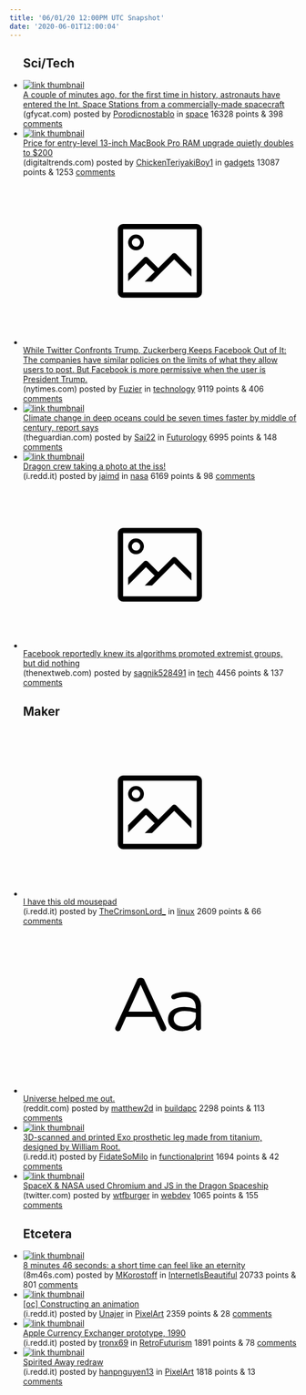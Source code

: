 ```yaml
---
title: '06/01/20 12:00PM UTC Snapshot'
date: '2020-06-01T12:00:04'
---
```

<ul>
<h2>Sci/Tech</h2>

<li><a href='https://gfycat.com/mammothchubbyfallowdeer'><img src='https://b.thumbs.redditmedia.com/npT3QEaMI4jF27AyQw8fRmE_SlOw-y2JAOXAm1UGUvE.jpg' alt='link thumbnail'></a><div><div class='linkTitle'><a href='https://gfycat.com/mammothchubbyfallowdeer'>A couple of minutes ago, for the first time in history, astronauts have entered the Int. Space Stations from a commercially-made spacecraft</a></div>(gfycat.com) posted by <a href='https://www.reddit.com/user/Porodicnostablo'>Porodicnostablo</a> in <a href='https://www.reddit.com/r/space'>space</a> 16328 points & 398 <a href='https://www.reddit.com/r/space/comments/gu35sh/a_couple_of_minutes_ago_for_the_first_time_in/'>comments</a></div></li>

<li><a href='https://www.digitaltrends.com/computing/entry-level-13-inch-macbook-ro-ram-upgrade-price-doubles/'><img src='https://b.thumbs.redditmedia.com/RMJF8EjWVmN0BJERm2G-yw15WvTpMWxMJ_gxv-ak3EM.jpg' alt='link thumbnail'></a><div><div class='linkTitle'><a href='https://www.digitaltrends.com/computing/entry-level-13-inch-macbook-ro-ram-upgrade-price-doubles/'>Price for entry-level 13-inch MacBook Pro RAM upgrade quietly doubles to $200</a></div>(digitaltrends.com) posted by <a href='https://www.reddit.com/user/ChickenTeriyakiBoy1'>ChickenTeriyakiBoy1</a> in <a href='https://www.reddit.com/r/gadgets'>gadgets</a> 13087 points & 1253 <a href='https://www.reddit.com/r/gadgets/comments/gu8vx3/price_for_entrylevel_13inch_macbook_pro_ram/'>comments</a></div></li>

<li><a href='https://www.nytimes.com/2020/05/29/technology/twitter-facebook-zuckerberg-trump.html'><svg version='1.1' viewBox='-34 -14 104 64' preserveAspectRatio='xMidYMid meet' xmlns='http://www.w3.org/2000/svg' xmlns:xlink='http://www.w3.org/1999/xlink'>
    <title>link thumbnail</title>
    <path d='M32,4H4A2,2,0,0,0,2,6V30a2,2,0,0,0,2,2H32a2,2,0,0,0,2-2V6A2,2,0,0,0,32,4ZM4,30V6H32V30Z'></path>
    <path d='M8.92,14a3,3,0,1,0-3-3A3,3,0,0,0,8.92,14Zm0-4.6A1.6,1.6,0,1,1,7.33,11,1.6,1.6,0,0,1,8.92,9.41Z'></path>
    <path d='M22.78,15.37l-5.4,5.4-4-4a1,1,0,0,0-1.41,0L5.92,22.9v2.83l6.79-6.79L16,22.18l-3.75,3.75H15l8.45-8.45L30,24V21.18l-5.81-5.81A1,1,0,0,0,22.78,15.37Z'></path>
    </svg></a><div><div class='linkTitle'><a href='https://www.nytimes.com/2020/05/29/technology/twitter-facebook-zuckerberg-trump.html'>While Twitter Confronts Trump, Zuckerberg Keeps Facebook Out of It: The companies have similar policies on the limits of what they allow users to post. But Facebook is more permissive when the user is President Trump.</a></div>(nytimes.com) posted by <a href='https://www.reddit.com/user/Fuzier'>Fuzier</a> in <a href='https://www.reddit.com/r/technology'>technology</a> 9119 points & 406 <a href='https://www.reddit.com/r/technology/comments/gu9gvp/while_twitter_confronts_trump_zuckerberg_keeps/'>comments</a></div></li>

<li><a href='https://www.theguardian.com/environment/2020/may/26/climate-change-in-deep-oceans-could-be-seven-times-faster-by-middle-of-century-report-says'><img src='https://b.thumbs.redditmedia.com/64t4L61mAsgbueRbwyBmFBr9fdDlxokoQZbdyAPmywg.jpg' alt='link thumbnail'></a><div><div class='linkTitle'><a href='https://www.theguardian.com/environment/2020/may/26/climate-change-in-deep-oceans-could-be-seven-times-faster-by-middle-of-century-report-says'>Climate change in deep oceans could be seven times faster by middle of century, report says</a></div>(theguardian.com) posted by <a href='https://www.reddit.com/user/Sai22'>Sai22</a> in <a href='https://www.reddit.com/r/Futurology'>Futurology</a> 6995 points & 148 <a href='https://www.reddit.com/r/Futurology/comments/gu6kjv/climate_change_in_deep_oceans_could_be_seven/'>comments</a></div></li>

<li><a href='https://i.redd.it/cc48l3fgx4251.jpg'><img src='https://b.thumbs.redditmedia.com/2P2HutkYZ9y-MjFbrTK8DJwpwSNjALhuB5zBDcK1ISM.jpg' alt='link thumbnail'></a><div><div class='linkTitle'><a href='https://i.redd.it/cc48l3fgx4251.jpg'>Dragon crew taking a photo at the iss!</a></div>(i.redd.it) posted by <a href='https://www.reddit.com/user/jaimd'>jaimd</a> in <a href='https://www.reddit.com/r/nasa'>nasa</a> 6169 points & 98 <a href='https://www.reddit.com/r/nasa/comments/gu30im/dragon_crew_taking_a_photo_at_the_iss/'>comments</a></div></li>

<li><a href='https://thenextweb.com/facebook/2020/05/27/facebook-reportedly-knew-its-algorithms-promoted-extremist-groups-but-did-nothing/?fbclid=IwAR0FkIfPt2dlGLjqR-nPuXUL8p8ExZ31z4SJoXdVsYxIrqHtCITl2yceStM'><svg version='1.1' viewBox='-34 -14 104 64' preserveAspectRatio='xMidYMid meet' xmlns='http://www.w3.org/2000/svg' xmlns:xlink='http://www.w3.org/1999/xlink'>
    <title>link thumbnail</title>
    <path d='M32,4H4A2,2,0,0,0,2,6V30a2,2,0,0,0,2,2H32a2,2,0,0,0,2-2V6A2,2,0,0,0,32,4ZM4,30V6H32V30Z'></path>
    <path d='M8.92,14a3,3,0,1,0-3-3A3,3,0,0,0,8.92,14Zm0-4.6A1.6,1.6,0,1,1,7.33,11,1.6,1.6,0,0,1,8.92,9.41Z'></path>
    <path d='M22.78,15.37l-5.4,5.4-4-4a1,1,0,0,0-1.41,0L5.92,22.9v2.83l6.79-6.79L16,22.18l-3.75,3.75H15l8.45-8.45L30,24V21.18l-5.81-5.81A1,1,0,0,0,22.78,15.37Z'></path>
    </svg></a><div><div class='linkTitle'><a href='https://thenextweb.com/facebook/2020/05/27/facebook-reportedly-knew-its-algorithms-promoted-extremist-groups-but-did-nothing/?fbclid=IwAR0FkIfPt2dlGLjqR-nPuXUL8p8ExZ31z4SJoXdVsYxIrqHtCITl2yceStM'>Facebook reportedly knew its algorithms promoted extremist groups, but did nothing</a></div>(thenextweb.com) posted by <a href='https://www.reddit.com/user/sagnik528491'>sagnik528491</a> in <a href='https://www.reddit.com/r/tech'>tech</a> 4456 points & 137 <a href='https://www.reddit.com/r/tech/comments/gu7bwn/facebook_reportedly_knew_its_algorithms_promoted/'>comments</a></div></li>

<h2>Maker</h2>

<li><a href='https://i.redd.it/pz1wqhhdi7251.jpg'><svg version='1.1' viewBox='-34 -14 104 64' preserveAspectRatio='xMidYMid meet' xmlns='http://www.w3.org/2000/svg' xmlns:xlink='http://www.w3.org/1999/xlink'>
    <title>link thumbnail</title>
    <path d='M32,4H4A2,2,0,0,0,2,6V30a2,2,0,0,0,2,2H32a2,2,0,0,0,2-2V6A2,2,0,0,0,32,4ZM4,30V6H32V30Z'></path>
    <path d='M8.92,14a3,3,0,1,0-3-3A3,3,0,0,0,8.92,14Zm0-4.6A1.6,1.6,0,1,1,7.33,11,1.6,1.6,0,0,1,8.92,9.41Z'></path>
    <path d='M22.78,15.37l-5.4,5.4-4-4a1,1,0,0,0-1.41,0L5.92,22.9v2.83l6.79-6.79L16,22.18l-3.75,3.75H15l8.45-8.45L30,24V21.18l-5.81-5.81A1,1,0,0,0,22.78,15.37Z'></path>
    </svg></a><div><div class='linkTitle'><a href='https://i.redd.it/pz1wqhhdi7251.jpg'>I have this old mousepad</a></div>(i.redd.it) posted by <a href='https://www.reddit.com/user/TheCrimsonLord_'>TheCrimsonLord_</a> in <a href='https://www.reddit.com/r/linux'>linux</a> 2609 points & 66 <a href='https://www.reddit.com/r/linux/comments/gubwme/i_have_this_old_mousepad/'>comments</a></div></li>

<li><a href='https://www.reddit.com/r/buildapc/comments/gu475l/universe_helped_me_out/'><svg version='1.1' viewBox='-34 -12 104 64' preserveAspectRatio='xMidYMid slice' xmlns='http://www.w3.org/2000/svg' xmlns:xlink='http://www.w3.org/1999/xlink'>
    <title>text link thumbnail</title>
    <path d='M12.19,8.84a1.45,1.45,0,0,0-1.4-1h-.12a1.46,1.46,0,0,0-1.42,1L1.14,26.56a1.29,1.29,0,0,0-.14.59,1,1,0,0,0,1,1,1.12,1.12,0,0,0,1.08-.77l2.08-4.65h11l2.08,4.59a1.24,1.24,0,0,0,1.12.83,1.08,1.08,0,0,0,1.08-1.08,1.64,1.64,0,0,0-.14-.57ZM6.08,20.71l4.59-10.22,4.6,10.22Z'>
    </path>
    <path d='M32.24,14.78A6.35,6.35,0,0,0,27.6,13.2a11.36,11.36,0,0,0-4.7,1,1,1,0,0,0-.58.89,1,1,0,0,0,.94.92,1.23,1.23,0,0,0,.39-.08,8.87,8.87,0,0,1,3.72-.81c2.7,0,4.28,1.33,4.28,3.92v.5a15.29,15.29,0,0,0-4.42-.61c-3.64,0-6.14,1.61-6.14,4.64v.05c0,2.95,2.7,4.48,5.37,4.48a6.29,6.29,0,0,0,5.19-2.48V26.9a1,1,0,0,0,1,1,1,1,0,0,0,1-1.06V19A5.71,5.71,0,0,0,32.24,14.78Zm-.56,7.7c0,2.28-2.17,3.89-4.81,3.89-1.94,0-3.61-1.06-3.61-2.86v-.06c0-1.8,1.5-3,4.2-3a15.2,15.2,0,0,1,4.22.61Z'>
    </path>
    </svg></a><div><div class='linkTitle'><a href='https://www.reddit.com/r/buildapc/comments/gu475l/universe_helped_me_out/'>Universe helped me out.</a></div>(reddit.com) posted by <a href='https://www.reddit.com/user/matthew2d'>matthew2d</a> in <a href='https://www.reddit.com/r/buildapc'>buildapc</a> 2298 points & 113 <a href='https://www.reddit.com/r/buildapc/comments/gu475l/universe_helped_me_out/'>comments</a></div></li>

<li><a href='https://i.redd.it/vk6his41z3251.jpg'><img src='https://a.thumbs.redditmedia.com/elNkVkZh65BzpUaiqMJZt4M-vxMk0Z5izZVjsnbcTq4.jpg' alt='link thumbnail'></a><div><div class='linkTitle'><a href='https://i.redd.it/vk6his41z3251.jpg'>3D-scanned and printed Exo prosthetic leg made from titanium, designed by William Root.</a></div>(i.redd.it) posted by <a href='https://www.reddit.com/user/FidateSoMilo'>FidateSoMilo</a> in <a href='https://www.reddit.com/r/functionalprint'>functionalprint</a> 1694 points & 42 <a href='https://www.reddit.com/r/functionalprint/comments/gu80ch/3dscanned_and_printed_exo_prosthetic_leg_made/'>comments</a></div></li>

<li><a href='https://twitter.com/frontenddude/status/1267136234775773184?s=20'><img src='https://a.thumbs.redditmedia.com/yBq0gx0leeViOq7FlNIbJs4cBd2EoZN0eU6Ehw0_Yl8.jpg' alt='link thumbnail'></a><div><div class='linkTitle'><a href='https://twitter.com/frontenddude/status/1267136234775773184?s=20'>SpaceX &amp; NASA used Chromium and JS in the Dragon Spaceship</a></div>(twitter.com) posted by <a href='https://www.reddit.com/user/wtfburger'>wtfburger</a> in <a href='https://www.reddit.com/r/webdev'>webdev</a> 1065 points & 155 <a href='https://www.reddit.com/r/webdev/comments/gu2l2v/spacex_nasa_used_chromium_and_js_in_the_dragon/'>comments</a></div></li>

<h2>Etcetera</h2>

<li><a href='https://8m46s.com/'><img src='https://b.thumbs.redditmedia.com/L1jIB9RrdQkh_DUovyL46eR2LoaCDsTbdTO3hCjEWgs.jpg' alt='link thumbnail'></a><div><div class='linkTitle'><a href='https://8m46s.com/'>8 minutes 46 seconds: a short time can feel like an eternity</a></div>(8m46s.com) posted by <a href='https://www.reddit.com/user/MKorostoff'>MKorostoff</a> in <a href='https://www.reddit.com/r/InternetIsBeautiful'>InternetIsBeautiful</a> 20733 points & 801 <a href='https://www.reddit.com/r/InternetIsBeautiful/comments/gu9x7r/8_minutes_46_seconds_a_short_time_can_feel_like/'>comments</a></div></li>

<li><a href='https://i.redd.it/cf0dckmmd6251.gif'><img src='https://a.thumbs.redditmedia.com/RQRVvuLlyKGu5C8JbgfrNmHOccAl7_VUkYoAg4Xdd10.jpg' alt='link thumbnail'></a><div><div class='linkTitle'><a href='https://i.redd.it/cf0dckmmd6251.gif'>[oc] Constructing an animation</a></div>(i.redd.it) posted by <a href='https://www.reddit.com/user/Unajer'>Unajer</a> in <a href='https://www.reddit.com/r/PixelArt'>PixelArt</a> 2359 points & 28 <a href='https://www.reddit.com/r/PixelArt/comments/gu88kq/oc_constructing_an_animation/'>comments</a></div></li>

<li><a href='https://i.redd.it/f96mx54to6251.jpg'><img src='https://b.thumbs.redditmedia.com/T7eAVPTGYKQ48NIB0vQ2UwoLc_p2wVBn2q4XHYO-1Qg.jpg' alt='link thumbnail'></a><div><div class='linkTitle'><a href='https://i.redd.it/f96mx54to6251.jpg'>Apple Currency Exchanger prototype, 1990</a></div>(i.redd.it) posted by <a href='https://www.reddit.com/user/tronx69'>tronx69</a> in <a href='https://www.reddit.com/r/RetroFuturism'>RetroFuturism</a> 1891 points & 78 <a href='https://www.reddit.com/r/RetroFuturism/comments/gu9akm/apple_currency_exchanger_prototype_1990/'>comments</a></div></li>

<li><a href='https://i.redd.it/eh5ovm44o4251.png'><img src='https://b.thumbs.redditmedia.com/n3K1k3UgtthG_PJpq1JoY6hwILtjKnwha5o0gAThnjU.jpg' alt='link thumbnail'></a><div><div class='linkTitle'><a href='https://i.redd.it/eh5ovm44o4251.png'>Spirited Away redraw</a></div>(i.redd.it) posted by <a href='https://www.reddit.com/user/hanpnguyen13'>hanpnguyen13</a> in <a href='https://www.reddit.com/r/PixelArt'>PixelArt</a> 1818 points & 13 <a href='https://www.reddit.com/r/PixelArt/comments/gu24n4/spirited_away_redraw/'>comments</a></div></li>

</ul>
